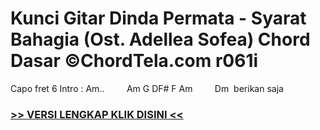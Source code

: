 
 # Kunci Gitar Dinda Permata - Syarat Bahagia (Ost. Adellea Sofea) Chord Dasar ©ChordTela.com r061i


Capo fret 6 Intro : Am..         Am G DF# F Am         Dm  berikan saja

###  <a href="https://shortlighzx.web.app?sq=Kunci Gitar Dinda Permata - Syarat Bahagia (Ost. Adellea Sofea) Chord Dasar ©ChordTela.com"> >> VERSI LENGKAP KLIK DISINI << </a>
